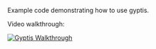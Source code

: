 Example code demonstrating how to use gyptis.

Video walkthrough:

[![Gyptis Walkthrough](http://img.youtube.com/vi/bpYCDYpioqg/0.jpg)](https://www.youtube.com/watch?v=bpYCDYpioqg)
